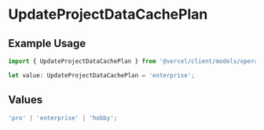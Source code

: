 # UpdateProjectDataCachePlan

## Example Usage

```typescript
import { UpdateProjectDataCachePlan } from '@vercel/client/models/operations';

let value: UpdateProjectDataCachePlan = 'enterprise';
```

## Values

```typescript
'pro' | 'enterprise' | 'hobby';
```

